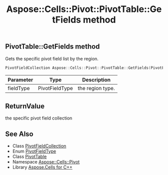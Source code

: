 ﻿---
title: Aspose::Cells::Pivot::PivotTable::GetFields method
linktitle: GetFields
second_title: Aspose.Cells for C++ API Reference
description: 'Aspose::Cells::Pivot::PivotTable::GetFields method. Gets the specific pivot field list by the region in C++.'
type: docs
weight: 2200
url: /cpp/aspose.cells.pivot/pivottable/getfields/
---
## PivotTable::GetFields method


Gets the specific pivot field list by the region.

```cpp
PivotFieldCollection Aspose::Cells::Pivot::PivotTable::GetFields(PivotFieldType fieldType)
```


| Parameter | Type | Description |
| --- | --- | --- |
| fieldType | PivotFieldType | the region type. |

## ReturnValue

the specific pivot field collection

## See Also

* Class [PivotFieldCollection](../../pivotfieldcollection/)
* Enum [PivotFieldType](../../pivotfieldtype/)
* Class [PivotTable](../)
* Namespace [Aspose::Cells::Pivot](../../)
* Library [Aspose.Cells for C++](../../../)
